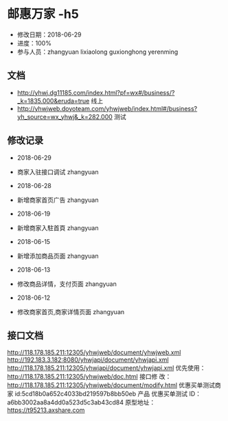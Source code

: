# 邮惠万家 -h5
- 修改日期：2018-06-29
- 进度：100%
- 参与人员：zhangyuan lixiaolong guxionghong yerenming

## 文档
- http://yhwj.dg11185.com/index.html?pf=wx#/business/?_k=1835.000&eruda=true 线上
- http://yhwjweb.doyoteam.com/yhwjweb/index.html#/business?yh_source=wx_yhwj&_k=282.000  测试

## 修改记录
- 2018-06-29
* 商家入驻接口调试 zhangyuan
- 2018-06-28
* 新增商家首页广告 zhangyuan
- 2018-06-19
* 新增商家入駐首頁 zhangyuan
- 2018-06-15
* 新增添加商品页面 zhangyuan
- 2018-06-13
* 修改商品详情，支付页面 zhangyuan
- 2018-06-12
* 修改商家首页,商家详情页面 zhangyuan

## 接口文档

http://118.178.185.211:12305/yhwjweb/document/yhwjweb.xml http://192.183.3.182:8080/yhwjapi/document/yhwjapi.xml
http://118.178.185.211:12305/yhwjapi/document/yhwjapi.xml 优先使用：http://118.178.185.211:12305/yhwjweb/doc.html 接口修
改：http://118.178.185.211:12305/yhwjweb/document/modify.html 优惠买单测试商家 id:5cd18b0a652c4033bd219597b8bb50eb 产品
优惠买单测试 ID：a6bb3002aa8a4dd0a523d5c3ab43cd84
原型地址：https://t95213.axshare.com
